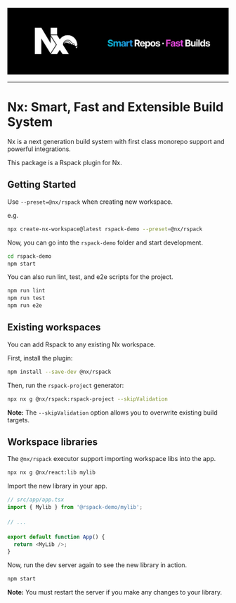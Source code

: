 <p style="text-align: center;"><img src="https://raw.githubusercontent.com/nrwl/nx/master/images/nx.png" width="600" alt="Nx - Smart, Fast and Extensible Build System"></p>

<hr>

# Nx: Smart, Fast and Extensible Build System

Nx is a next generation build system with first class monorepo support and powerful integrations.

This package is a Rspack plugin for Nx.

## Getting Started

Use `--preset=@nx/rspack` when creating new workspace.

e.g.

```bash
npx create-nx-workspace@latest rspack-demo --preset=@nx/rspack
```

Now, you can go into the `rspack-demo` folder and start development.

```bash
cd rspack-demo
npm start
```

You can also run lint, test, and e2e scripts for the project.

```bash
npm run lint
npm run test
npm run e2e
```

## Existing workspaces

You can add Rspack to any existing Nx workspace.

First, install the plugin:

```bash
npm install --save-dev @nx/rspack
```

Then, run the `rspack-project` generator:

```bash
npx nx g @nx/rspack:rspack-project --skipValidation
```

**Note:** The `--skipValidation` option allows you to overwrite existing build targets.

## Workspace libraries

The `@nx/rspack` executor support importing workspace libs into the app.

```bash
npx nx g @nx/react:lib mylib
```

Import the new library in your app.

```typescript jsx
// src/app/app.tsx
import { Mylib } from '@rspack-demo/mylib';

// ...

export default function App() {
  return <MyLib />;
}
```

Now, run the dev server again to see the new library in action.

```bash
npm start
```

**Note:** You must restart the server if you make any changes to your library.
